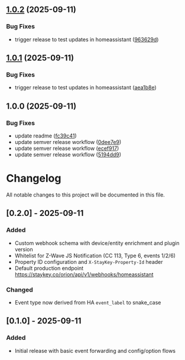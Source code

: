 ## [1.0.2](https://github.com/staykey/staykey-ha-plugin/compare/v1.0.1...v1.0.2) (2025-09-11)


### Bug Fixes

* trigger release to test updates in homeassistant ([963629d](https://github.com/staykey/staykey-ha-plugin/commit/963629d860876964a0025736f327b11e5bbeb6fb))

## [1.0.1](https://github.com/staykey/staykey-ha-plugin/compare/v1.0.0...v1.0.1) (2025-09-11)


### Bug Fixes

* trigger release to test updates in homeassistant ([aea1b8e](https://github.com/staykey/staykey-ha-plugin/commit/aea1b8eb1a56aa50314bec0c4441bc6421f7a86f))

## 1.0.0 (2025-09-11)


### Bug Fixes

* update readme ([fc39c41](https://github.com/staykey/staykey-ha-plugin/commit/fc39c41a9dd1d898ea13cddbfcce75841ab72d39))
* update semver release workflow ([0dee7e9](https://github.com/staykey/staykey-ha-plugin/commit/0dee7e9477f84024d08f3497ddb07605a96cf2aa))
* update semver release workflow ([ecef917](https://github.com/staykey/staykey-ha-plugin/commit/ecef917694a4b966a7dbe357a3e5f829dea4f66e))
* update semver release workflow ([5194dd9](https://github.com/staykey/staykey-ha-plugin/commit/5194dd9f07cd1fcc300169e145fdc93c227d76eb))

# Changelog

All notable changes to this project will be documented in this file.

## [0.2.0] - 2025-09-11
### Added
- Custom webhook schema with device/entity enrichment and plugin version
- Whitelist for Z-Wave JS Notification (CC 113, Type 6, events 1/2/6)
- Property ID configuration and `X-StayKey-Property-Id` header
- Default production endpoint https://staykey.co/orion/api/v1/webhooks/homeassistant

### Changed
- Event type now derived from HA `event_label` to snake_case

## [0.1.0] - 2025-09-11
### Added
- Initial release with basic event forwarding and config/option flows
